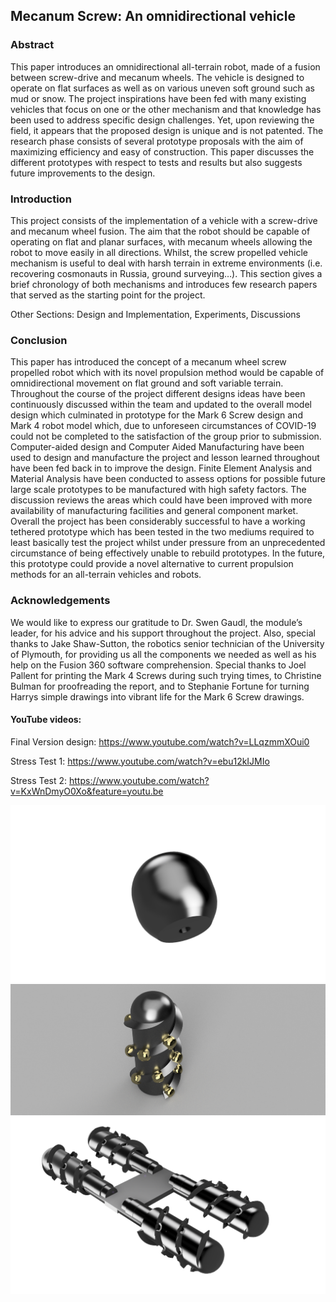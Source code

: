 ## Mecanum Screw: An omnidirectional vehicle

### Abstract

This paper introduces an omnidirectional all-terrain robot, made of a fusion between screw-drive and mecanum wheels. The vehicle is designed to operate on flat surfaces as well as on various uneven soft ground such as mud or snow. The project inspirations have been fed with many existing vehicles that focus on one or the other mechanism and that knowledge has been used to address specific design challenges. Yet, upon reviewing the field, it appears that the proposed design is unique and is not patented. The research phase consists of several prototype proposals with the aim of maximizing efficiency and easy of construction. This paper discusses the different prototypes with respect to tests and results but also suggests future improvements to the design. 

### Introduction

This project consists of the implementation of a vehicle with a screw-drive and mecanum wheel fusion. The aim that the robot should be capable of operating on flat and planar surfaces, with mecanum wheels allowing the robot to move easily in all directions. Whilst, the screw propelled vehicle mechanism is useful to deal with harsh terrain in extreme environments (i.e. recovering cosmonauts in Russia, ground surveying…). This section gives a brief chronology of both mechanisms and introduces few research papers that served as the starting point for the project.

Other Sections: Design and Implementation, Experiments, Discussions

### Conclusion
This paper has introduced the concept of a mecanum wheel screw propelled robot which with its novel propulsion method would be capable of omnidirectional movement on flat ground and soft variable terrain. Throughout the course of the project different designs ideas have been continuously discussed within the team and updated to the overall model design which culminated in prototype for the Mark 6 Screw design and Mark 4 robot model which, due to unforeseen circumstances of COVID-19 could not be completed to the satisfaction of the group prior to submission. Computer-aided design and Computer Aided Manufacturing have been used to design and manufacture the project and lesson learned throughout have been fed back in to improve the design. Finite Element Analysis and Material Analysis have been conducted to assess options for possible future large scale prototypes to be manufactured with high safety factors. The discussion reviews the areas which could have been improved with more availability of manufacturing facilities and general component market.
Overall the project has been considerably successful to have a working tethered prototype which has been tested in the two mediums required to least basically test the project whilst under pressure from an unprecedented circumstance of being effectively unable to rebuild prototypes. In the future, this prototype could provide a novel alternative to current propulsion methods for an all-terrain vehicles and robots. 

### Acknowledgements

We would like to express our gratitude to Dr. Swen Gaudl, the module’s leader, for his advice and his support throughout the project.  Also, special thanks to Jake Shaw-Sutton, the robotics senior technician of the University of Plymouth, for providing us all the components we needed as well as his help on the Fusion 360 software comprehension. Special thanks to Joel Pallent for printing the Mark 4 Screws during such trying times, to Christine Bulman for proofreading the report, and to Stephanie Fortune for turning Harrys simple drawings into vibrant life for the Mark 6 Screw drawings.

#### YouTube videos:
Final Version design:
https://www.youtube.com/watch?v=LLqzmmXOui0

Stress Test 1:
https://www.youtube.com/watch?v=ebu12kIJMIo

Stress Test 2:
https://www.youtube.com/watch?v=KxWnDmyO0Xo&feature=youtu.be

<img src="https://github.com/plymouth-roco/Team_Beta-Mecanum-Screw-Robot/blob/master/Images/10%20-%20Final%20roller%20prototype.png"/>

<img src="https://github.com/plymouth-roco/Team_Beta-Mecanum-Screw-Robot/blob/master/Images/8%20-%20Completed%20design.png"/>

<img src="https://github.com/plymouth-roco/Team_Beta-Mecanum-Screw-Robot/blob/master/Images/15%20-%20Second%20complete%20version%20prototype.png"/>

